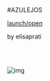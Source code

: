 
#AZULEJOS <br> 

[launch/open](http://dsii-2018-unirsm.github.io/) <br> 

by elisaprati <br> 
 <br> 

 <br> 

![img](https://imgur.com/a/uiaDjf8)





